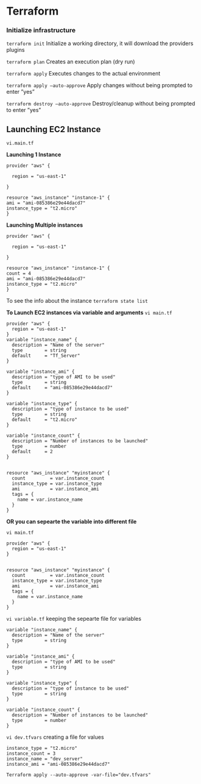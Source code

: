 # Terraform

### Initialize infrastructure 

`terraform init` Initialize a working directory, it will download the providers plugins

`terraform plan` Creates an execution plan (dry run)

`terraform apply` Executes changes to the actual environment

`terraform apply –auto-approve` Apply changes without being prompted to enter ”yes”

`terraform destroy –auto-approve` Destroy/cleanup without being prompted to enter ”yes”

## Launching EC2 Instance

`vi.main.tf`

**Launching 1 Instance**
```
provider "aws" {

  region = "us-east-1"

}

resource "aws_instance" "instance-1" {
ami = "ami-085386e29e44dacd7"
instance_type = "t2.micro"
}
```
**Launching Multiple instances**
```
provider "aws" {

  region = "us-east-1"

}

resource "aws_instance" "instance-1" {
count = 4
ami = "ami-085386e29e44dacd7"
instance_type = "t2.micro"
}
```

To see the info about the instance `terraform state list`

**To Launch EC2 instances via variable and arguments**
`vi main.tf`

```
provider "aws" {
  region = "us-east-1"
}
variable "instance_name" {
  description = "Name of the server"
  type        = string
  default     = "Tf_Server"
}

variable "instance_ami" {
  description = "type of AMI to be used"
  type        = string
  default     = "ami-085386e29e44dacd7"
}

variable "instance_type" {
  description = "type of instance to be used"
  type        = string
  default     = "t2.micro"
}

variable "instance_count" {
  description = "Number of instances to be launched"
  type        = number
  default     = 2
}


resource "aws_instance" "myinstance" {
  count         = var.instance_count
  instance_type = var.instance_type
  ami           = var.instance_ami
  tags = {
    name = var.instance_name
  }
}
```

 **OR you can sepearte the variable into different file**

 `vi main.tf`
 
```
provider "aws" {
  region = "us-east-1"
}


resource "aws_instance" "myinstance" {
  count         = var.instance_count
  instance_type = var.instance_type
  ami           = var.instance_ami
  tags = {
    name = var.instance_name
  }
}
```
`vi variable.tf` keeping the sepearte file for variables

```
variable "instance_name" {
  description = "Name of the server"
  type        = string
}

variable "instance_ami" {
  description = "type of AMI to be used"
  type        = string
}

variable "instance_type" {
  description = "type of instance to be used"
  type        = string
}

variable "instance_count" {
  description = "Number of instances to be launched"
  type        = number
}
```
`vi dev.tfvars` creating a file for values

```
instance_type = "t2.micro"
instance_count = 3
instance_name = "dev_server"
instance_ami = "ami-085386e29e44dacd7"
```
`Terraform apply --auto-approve -var-file="dev.tfvars"` 
